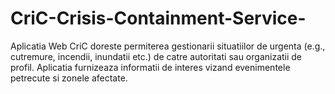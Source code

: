 # CriC-Crisis-Containment-Service-
Aplicatia Web CriC doreste permiterea gestionarii situatiilor de urgenta (e.g., cutremure, incendii, inundatii etc.) de catre autoritati sau organizatii de profil.
Aplicatia furnizeaza informatii de interes vizand evenimentele petrecute si zonele afectate.

